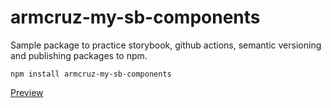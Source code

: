 # armcruz-my-sb-components

Sample package to practice storybook, github actions, semantic versioning and publishing packages to npm.

`npm install armcruz-my-sb-components`

[Preview](https://armcruz.github.io/sb-components/?path=/story/example-introduction--page)